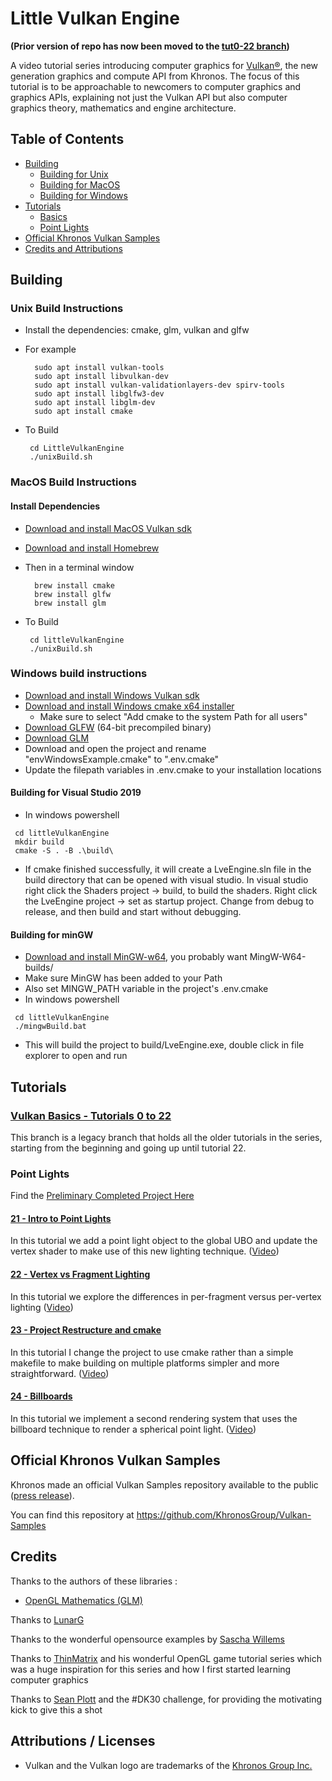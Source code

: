 # Little Vulkan Engine

**(Prior version of repo has now been moved to the [tut0-22 branch](https://github.com/blurrypiano/littleVulkanEngine/tree/tut0-22))**

A video tutorial series introducing computer graphics for [Vulkan®](https://www.khronos.org/vulkan/), the new generation graphics and compute API from Khronos. The focus of this tutorial is to be approachable to newcomers to computer graphics and graphics APIs, explaining not just the Vulkan API but also computer graphics theory, mathematics and engine architecture.

## Table of Contents

- [Building](#Building)
  - [Building for Unix](#UnixBuild)
  - [Building for MacOS](#MacOSBuild)
  - [Building for Windows](#WindowsBuild)
- [Tutorials](#Tutorials)
  - [Basics](#Basics)
  - [Point Lights](#PointLights)
- [Official Khronos Vulkan Samples](#Khronossamples)
- [Credits and Attributions](#CreditsAttributions)

## <a name="Building"></a> Building

### <a name="UnixBuild"></a> Unix Build Instructions

- Install the dependencies: cmake, glm, vulkan and glfw

- For example
  ```
    sudo apt install vulkan-tools
    sudo apt install libvulkan-dev
    sudo apt install vulkan-validationlayers-dev spirv-tools
    sudo apt install libglfw3-dev
    sudo apt install libglm-dev
    sudo apt install cmake
  ```
- To Build
  ```
   cd LittleVulkanEngine
   ./unixBuild.sh
  ```

### <a name="MacOSBuild"></a> MacOS Build Instructions

#### Install Dependencies

- [Download and install MacOS Vulkan sdk](https://vulkan.lunarg.com/)
- [Download and install Homebrew](https://brew.sh/)

- Then in a terminal window

  ```
    brew install cmake
    brew install glfw
    brew install glm
  ```

- To Build
  ```
   cd littleVulkanEngine
   ./unixBuild.sh
  ```

### <a name="WindowsBuild"></a> Windows build instructions

- [Download and install Windows Vulkan sdk](https://vulkan.lunarg.com/)
- [Download and install Windows cmake x64 installer](https://cmake.org/download/)
  - Make sure to select "Add cmake to the system Path for all users"
- [Download GLFW](https://www.glfw.org/download.html) (64-bit precompiled binary)
- [Download GLM](https://github.com/g-truc/glm/releases)
- Download and open the project and rename "envWindowsExample.cmake" to ".env.cmake"
- Update the filepath variables in .env.cmake to your installation locations

#### Building for Visual Studio 2019

- In windows powershell

```
 cd littleVulkanEngine
 mkdir build
 cmake -S . -B .\build\
```

- If cmake finished successfully, it will create a LveEngine.sln file in the build directory that can be opened with visual studio. In visual studio right click the Shaders project -> build, to build the shaders. Right click the LveEngine project -> set as startup project. Change from debug to release, and then build and start without debugging.

#### Building for minGW

- [Download and install MinGW-w64](https://www.mingw-w64.org/downloads/), you probably want MingW-W64-builds/
- Make sure MinGW has been added to your Path
- Also set MINGW_PATH variable in the project's .env.cmake
- In windows powershell

```
 cd littleVulkanEngine
 ./mingwBuild.bat
```

- This will build the project to build/LveEngine.exe, double click in file explorer to open and run

## <a name="Tutorials"></a> Tutorials

### [Vulkan Basics - Tutorials 0 to 22](https://github.com/blurrypiano/littleVulkanEngine/tree/tut0-22)

This branch is a legacy branch that holds all the older tutorials in the series, starting from the beginning and going up until tutorial 22.

### <a name="PointLights"></a> Point Lights

Find the [Preliminary Completed Project Here](https://github.com/blurrypiano/littleVulkanEngine/tree/pointLights/littleVulkanEngine/tutorial)

#### [21 - Intro to Point Lights](https://github.com/blurrypiano/littleVulkanEngine/tree/master/littleVulkanEngine/tutorial21)

In this tutorial we add a point light object to the global UBO and update the vertex shader to make use of this new lighting technique. ([Video](https://youtu.be/Z1lLwAEMt4M))

#### [22 - Vertex vs Fragment Lighting](https://github.com/blurrypiano/littleVulkanEngine/tree/master/littleVulkanEngine/tutorial22)

In this tutorial we explore the differences in per-fragment versus per-vertex lighting ([Video](https://youtu.be/YnMyKHfrgU4))

#### [23 - Project Restructure and cmake](https://github.com/blurrypiano/littleVulkanEngine/tree/tut23)

In this tutorial I change the project to use cmake rather than a simple makefile to make building on multiple platforms simpler and more straightforward. ([Video](https://youtu.be/ZuHK_5cJ6B8))

#### [24 - Billboards](https://github.com/blurrypiano/littleVulkanEngine/tree/tut24)

In this tutorial we implement a second rendering system that uses the billboard technique to render a spherical point light.
([Video](https://youtu.be/91-89b3wlSo))

## <a name="Khronossamples"></a> Official Khronos Vulkan Samples

Khronos made an official Vulkan Samples repository available to the public ([press release](https://www.khronos.org/blog/vulkan-releases-unified-samples-repository?utm_source=Khronos%20Blog&utm_medium=Twitter&utm_campaign=Vulkan%20Repository)).

You can find this repository at https://github.com/KhronosGroup/Vulkan-Samples

## <a name="CreditsAttributions"></a> Credits

Thanks to the authors of these libraries :

- [OpenGL Mathematics (GLM)](https://github.com/g-truc/glm)

Thanks to [LunarG](http://www.lunarg.com)

Thanks to the wonderful opensource examples by [Sascha Willems](https://github.com/SaschaWillems/Vulkan)

Thanks to [ThinMatrix](https://www.youtube.com/user/ThinMatrix/featured) and his wonderful OpenGL game tutorial series which was a huge inspiration for this series and how I first started learning computer graphics

Thanks to [Sean Plott](https://day9.tv/) and the #DK30 challenge, for providing the motivating kick to give this a shot

## Attributions / Licenses

- Vulkan and the Vulkan logo are trademarks of the [Khronos Group Inc.](http://www.khronos.org)
